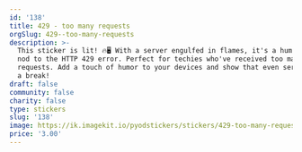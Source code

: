 ```yaml
---
id: '138'
title: 429 - too many requests
orgSlug: 429--too-many-requests
description: >-
  This sticker is lit! 🔥🖥️ With a server engulfed in flames, it's a humorous
  nod to the HTTP 429 error. Perfect for techies who've received too many
  requests. Add a touch of humor to your devices and show that even servers need
  a break!
draft: false
community: false
charity: false
type: stickers
slug: '138'
image: https://ik.imagekit.io/pyodstickers/stickers/429-too-many-requests.png
price: '3.00'
---
```

